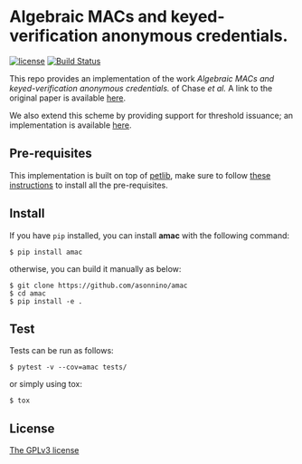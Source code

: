 # Algebraic MACs and keyed-verification anonymous credentials.
[![license](https://img.shields.io/badge/license-GPL3-brightgreen.svg)](https://github.com/asonnino/amac/blob/master/LICENSE)
[![Build Status](https://travis-ci.org/asonnino/amac.svg?branch=master)](https://travis-ci.org/asonnino/amac)

This repo provides an implementation of the work *Algebraic MACs and keyed-verification anonymous credentials.* of Chase *et al.* A link to the original paper is available [here](http://www0.cs.ucl.ac.uk/staff/S.Meiklejohn/files/ccs14.pdf).

We also extend this scheme by providing support for threshold issuance; an implementation is available [here](https://github.com/asonnino/threshold-amac).


## Pre-requisites
This implementation is built on top of [petlib](https://github.com/gdanezis/petlib), make sure to follow [these instructions](https://github.com/gdanezis/petlib#pre-requisites) to install all the pre-requisites.


## Install
If you have `pip` installed, you can install **amac** with the following command:
```
$ pip install amac
```
otherwise, you can build it manually as below:
```
$ git clone https://github.com/asonnino/amac
$ cd amac
$ pip install -e .
```


## Test
Tests can be run as follows:
```
$ pytest -v --cov=amac tests/
```
or simply using tox:
```
$ tox
```

## License
[The GPLv3 license](https://www.gnu.org/licenses/gpl-3.0.en.html)
